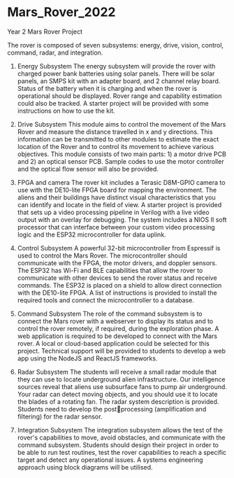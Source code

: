 # Mars_Rover_2022
Year 2 Mars Rover Project 

The rover is composed of seven subsystems: energy, drive, vision, control, command, radar, and integration.

1) Energy Subsystem
The energy subsystem will provide the rover with charged power bank batteries using solar 
panels. There will be solar panels, an SMPS kit with an adapter board, and 2 channel relay 
board. Status of the battery when it is charging and when the rover is operational should be 
displayed. Rover range and capability estimation could also be tracked. A starter project will 
be provided with some instructions on how to use the kit.

2) Drive Subsystem
This module aims to control the movement of the Mars Rover and measure the distance 
travelled in x and y directions. This information can be transmitted to other modules to 
estimate the exact location of the Rover and to control its movement to achieve various 
objectives. This module consists of two main parts: 1) a motor drive PCB and 2) an optical 
sensor PCB. Sample codes to use the motor controller and the optical flow sensor will also be 
provided.

3) FPGA and camera
The rover kit includes a Terasic D8M-GPIO camera to use with the DE10-lite FPGA board for 
mapping the environment. The aliens and their buildings have distinct visual characteristics 
that you can identify and locate in the field of view. A starter project is provided that sets up 
a video processing pipeline in Verilog with a live video output with an overlay for debugging. 
The system includes a NIOS II soft processor that can interface between your custom video 
processing logic and the ESP32 microcontroller for data uplink.

4) Control Subsystem
A powerful 32-bit microcontroller from Espressif is used to control the Mars Rover. The 
microcontroller should communicate with the FPGA, the motor drivers, and doppler sensors.
The ESP32 has Wi-Fi and BLE capabilities that allow the rover to communicate with other 
devices to send the rover status and receive commands. The ESP32 is placed on a shield to 
allow direct connection with the DE10-lite FPGA. A list of instructions is provided to install 
the required tools and connect the microcontroller to a database.

5) Command Subsystem
The role of the command subsystem is to connect the Mars rover with a webserver to display 
its status and to control the rover remotely, if required, during the exploration phase. A web 
application is required to be developed to connect with the Mars rover. A local or cloud-based 
application could be selected for this project. Technical support will be provided to students 
to develop a web app using the NodeJS and ReactJS frameworks.

6) Radar Subsystem
The students will receive a small radar module that they can use to locate underground alien 
infrastructure. Our intelligence sources reveal that aliens use subsurface fans to pump air 
underground. Your radar can detect moving objects, and you should use it to locate the blades 
of a rotating fan. The radar system description is provided. Students need to develop the postprocessing (amplification and filtering) for the radar sensor.

7) Integration Subsystem
The integration subsystem allows the test of the rover's capabilities to move, avoid obstacles, 
and communicate with the command subsystem. Students should design their project in 
order to be able to run test routines, test the rover capabilities to reach a specific target and 
detect any operational issues. A systems engineering approach using block diagrams will be 
utilised.


